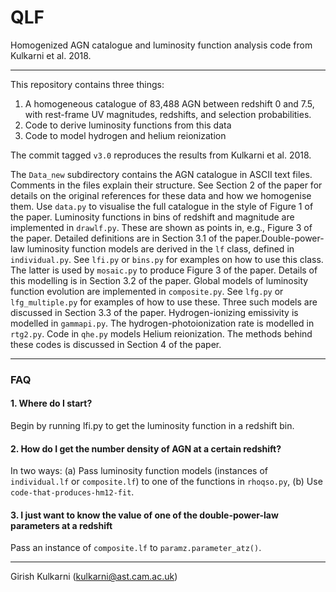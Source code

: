 QLF
=====

Homogenized AGN catalogue and luminosity function analysis code from Kulkarni et al. 2018.

-----

This repository contains three things:
1. A homogeneous catalogue of 83,488 AGN between redshift 0 and 7.5, with rest-frame UV magnitudes, redshifts, and selection probabilities.
2. Code to derive luminosity functions from this data 
3. Code to model hydrogen and helium reionization 

The commit tagged `v3.0` reproduces the results from Kulkarni et al. 2018.

The `Data_new` subdirectory contains the AGN catalogue in ASCII text files.  Comments in the files explain their structure.  See Section 2 of the paper for details on the original references for these data and how we homogenise them.  Use `data.py` to visualise the full catalogue in the style of Figure 1 of the paper. Luminosity functions in bins of redshift and magnitude are implemented in `drawlf.py`.  These are shown as points in, e.g., Figure 3 of the paper. Detailed definitions are in Section 3.1 of the paper.Double-power-law luminosity function models are derived in the `lf` class, defined in `individual.py`.  See `lfi.py` or `bins.py` for examples on how to use this class. The latter is used by `mosaic.py` to produce Figure 3 of the paper. Details of this modelling is in Section 3.2 of the paper. Global models of luminosity function evolution are implemented in `composite.py`.  See `lfg.py` or `lfg_multiple.py` for examples of how to use these. Three such models are discussed in Section 3.3 of the paper. Hydrogen-ionizing emissivity is modelled in `gammapi.py`.  The hydrogen-photoionization rate is modelled in `rtg2.py`.  Code in `qhe.py` models Helium reionization. The methods behind these codes is discussed in Section 4 of the paper. 

-------

### FAQ

#### 1. Where do I start?

Begin by running lfi.py to get the luminosity function in a redshift bin.  

#### 2. How do I get the number density of AGN at a certain redshift? 

In two ways: (a) Pass luminosity function models (instances of `individual.lf` or `composite.lf`) to one of the functions in `rhoqso.py`, (b) Use `code-that-produces-hm12-fit`.

#### 3. I just want to know the value of one of the double-power-law parameters at a redshift

Pass an instance of `composite.lf` to `paramz.parameter_atz()`.

-------

Girish Kulkarni (kulkarni@ast.cam.ac.uk)
